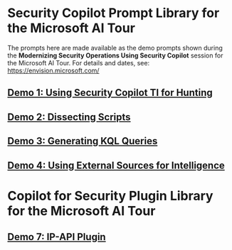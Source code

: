 # Security Copilot Prompt Library for the Microsoft AI Tour

The prompts here are made available as the demo prompts shown during the **Modernizing Security Operations Using Security Copilot** session for the Microsoft AI Tour. For details and dates, see: https://envision.microsoft.com/

## <a href="https://github.com/microsoft/aitour-modern-security-with-copilot/blob/main/Demos/Prompts/Hunting.md" target="_blank">Demo 1: Using Security Copilot TI for Hunting</a>

## <a href="https://github.com/microsoft/aitour-modern-security-with-copilot/blob/main/Demos/Prompts/Dissecting_Scripts.md" target="_blank">Demo 2: Dissecting Scripts</a>

## <a href="https://github.com/microsoft/aitour-modern-security-with-copilot/blob/main/Demos/Prompts/Generate_KQL.md" target="_blank">Demo 3: Generating KQL Queries</a>

## <a href="https://github.com/microsoft/aitour-modern-security-with-copilot/blob/main/Demos/Prompts/External_Sources.md" target="_blank">Demo 4: Using External Sources for Intelligence</a>


# Copilot for Security Plugin Library for the Microsoft AI Tour

## <a href="https://github.com/microsoft/aitour-modern-security-with-copilot/tree/main/Demos/Plugins/IP-API" target="_blank">Demo 7: IP-API Plugin</a>
